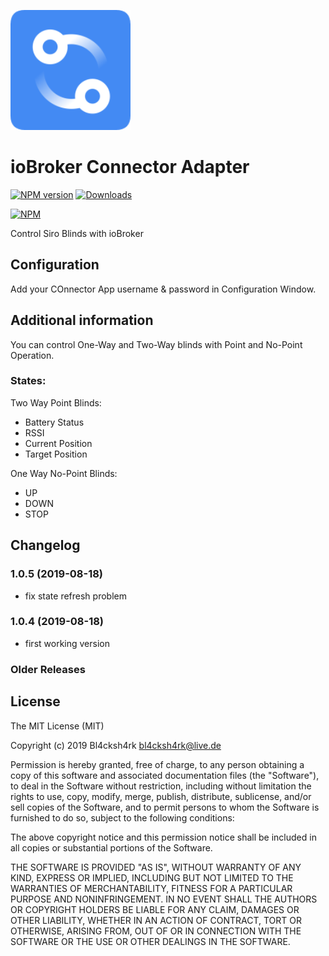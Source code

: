 
![Logo](admin/Connector.png)
# ioBroker Connector Adapter

[![NPM version](http://img.shields.io/npm/v/iobroker.connector.svg)](https://www.npmjs.com/package/iobroker.connector)
[![Downloads](https://img.shields.io/npm/dm/iobroker.connector.svg)](https://www.npmjs.com/package/iobroker.connector)

[![NPM](https://nodei.co/npm/iobroker.connector.png?downloads=true)](https://nodei.co/npm/iobroker.connector/)

Control Siro Blinds with ioBroker

## Configuration

Add your COnnector App username & password in Configuration Window.

## Additional information
You can control One-Way and Two-Way blinds with Point and No-Point Operation.

### States: 

Two Way Point Blinds: 
- Battery Status
- RSSI
- Current Position
- Target Position

One Way No-Point Blinds:
- UP
- DOWN
- STOP


## Changelog
### 1.0.5 (2019-08-18)
* fix state refresh problem

### 1.0.4 (2019-08-18)
* first working version

### Older Releases

## License

The MIT License (MIT)

Copyright (c) 2019 Bl4cksh4rk <bl4cksh4rk@live.de>

Permission is hereby granted, free of charge, to any person obtaining a copy
of this software and associated documentation files (the "Software"), to deal
in the Software without restriction, including without limitation the rights
to use, copy, modify, merge, publish, distribute, sublicense, and/or sell
copies of the Software, and to permit persons to whom the Software is
furnished to do so, subject to the following conditions:

The above copyright notice and this permission notice shall be included in
all copies or substantial portions of the Software.

THE SOFTWARE IS PROVIDED "AS IS", WITHOUT WARRANTY OF ANY KIND, EXPRESS OR
IMPLIED, INCLUDING BUT NOT LIMITED TO THE WARRANTIES OF MERCHANTABILITY,
FITNESS FOR A PARTICULAR PURPOSE AND NONINFRINGEMENT. IN NO EVENT SHALL THE
AUTHORS OR COPYRIGHT HOLDERS BE LIABLE FOR ANY CLAIM, DAMAGES OR OTHER
LIABILITY, WHETHER IN AN ACTION OF CONTRACT, TORT OR OTHERWISE, ARISING FROM,
OUT OF OR IN CONNECTION WITH THE SOFTWARE OR THE USE OR OTHER DEALINGS IN
THE SOFTWARE.
